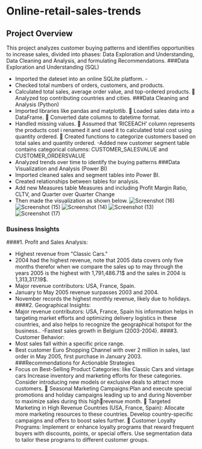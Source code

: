 # Online-retail-sales-trends
## Project Overview
This project analyzes customer buying patterns and identifies opportunities to increase sales, divided into phases: Data Exploration and Understanding, Data Cleaning and Analysis, and
formulating Recommendations.
###Data Exploration and Understanding (SQL)
- Imported the dateset into an online SQLite platform. -
-  Checked total numbers of orders, customers, and products.
- Calculated total sales, average order value, and top-ordered products.  Analyzed top contributing countries and cities.
###Data Cleaning and Analysis (Python)
- Imported libraries like pandas and matplotlib.  Loaded sales data into a DataFrame.  Converted date columns to datetime format.
- Handled missing values.  Assumed that ‘RICEEACH’ column represents the products cost i renamed it and used
it to calculated total cost using quantity ordered.  Created functions to categorize customers based on total sales and quantity ordered.
-Added new customer segment table contains categorical columns:
CUSTOMER_SALESVALUE and CUSTOMER_ORDERSVALUE
- Analyzed trends over time to identify the buying patterns
###Data Visualization and Analysis (Power BI)
- Imported cleaned sales and segment tables into Power BI.
- Created relationships between tables for analysis.
- Add new Measures table Measures and including Profit Margin Ratio, CLTV, and
Quarter over Quarter Change
- Then made the visualization as shown below.
![Screenshot (16)](https://github.com/user-attachments/assets/4946e7e6-f443-4076-87a8-02fdc1b7295f)
![Screenshot (15)](https://github.com/user-attachments/assets/ca939981-ccbb-4611-b46f-5000ea554d39)
![Screenshot (14)](https://github.com/user-attachments/assets/e5a076e3-00f6-48fa-9e10-ea486cb6c546)
![Screenshot (13)](https://github.com/user-attachments/assets/6f09750f-6792-49a5-bded-f0ade67f61ec)
![Screenshot (17)](https://github.com/user-attachments/assets/0a55fd9b-0e9f-4388-b62e-c7bfca27ab3b)
### Business Insights
####1. Profit and Sales Analysis:
- Highest revenue from "Classic Cars."
- 2004 had the highest revenue, note that 2005 data covers only five months therefor
when we compare the sales up to may through the years 2005 is the highest with
1,791,486.71$ and the sales in 2004 is 1,313,317.19$.
- Major revenue contributors: USA, France, Spain.
- January to May 2005 revenue surpasses 2003 and 2004.
- November records the highest monthly revenue, likely due to holidays.
####2. Geographical Insights:
- Major revenue contributors: USA, France, Spain his information helps in targeting
market efforts and optimizing delivery logistics in these countries, and also helps to
recognize the geographical hotspot for the business..
-Fastest sales growth in Belgium (2003-2004).
####3. Customer Behavior:
- Most sales fall within a specific price range.
- Best customer Euro Shopping Channel with over 2 million in sales, last order in May
2005, first purchase in January 2003.
  ###Recommendations for Actionable Strategies
- Focus on Best-Selling Product Categories: like Classic Cars and vintage cars Increase
inventory and marketing efforts for these categories. Consider introducing new models
or exclusive deals to attract more customers.  Seasonal Marketing Campaigns:Plan and execute special promotions and holiday
campaigns leading up to and during November to maximize sales during this high￾revenue month.  Targeted Marketing in High Revenue Countries (USA, France, Spain): Allocate more
marketing resources to these countries. Develop country-specific campaigns and offers
to boost sales further.  Customer Loyalty Programs: Implement or enhance loyalty programs that reward
frequent buyers with discounts, points, or special offers. Use segmentation data to tailor
these programs to different customer groups.
